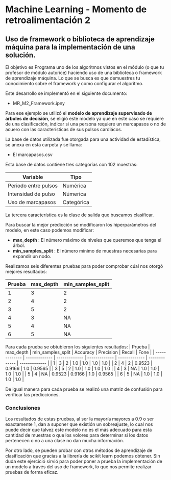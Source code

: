 # Machine Learning - Momento de retroalimentación 2
## Uso de framework o biblioteca de aprendizaje máquina para la implementación de una solución.
El objetivo es Programa uno de los algoritmos vistos en el módulo (o que tu profesor de módulo autorice) haciendo uso de una biblioteca o framework de aprendizaje máquina. Lo que se busca es que demuestres tu conocimiento sobre el framework y como configurar el algoritmo. 

Este desarrollo se implementó en el siguiente documento:

*   MR_M2_Framework.ipny

Para ese ejemplo se utilizó el **modelo de aprendizaje supervisado de árboles de decisión**, se eligió este modelo ya que en este caso se requiere de una clasificación, indicar si una persona requiere un marcapasos o no de acuero con las características de sus pulsos cardiácos. 

La base de datos utilizada fue otorgada para una actividad de estadística, se anexa en esta carpeta y se llama:

*   El marcapasos.csv

Esta base de datos contiene tres categorías con 102 muestras:

| Variable  | Tipo |
| ------------- | ------------- |
| Periodo entre pulsos  | Numérica  |
| Intensidad de pulso  | Númerica  |
| Uso de marcapasos  | Categórica  |

La tercera característica es la clase de salida que buscamos clasificar.

Para buscar la mejor predicción se modificaron los hiperparámetros del modelo, en este caso podemos modificar:

*   **max_depth** : El número máximo de niveles que queremos que tenga el árbol.
*   **min_samples_split** : El número mínimo de muestras necesarias para expandir un nodo.

Realizamos seis diferentes pruebas para poder comprobar cúal nos otorgó mejores resultados:

| Prueba  | max_depth | min_samples_split |
| ------------- | ------------- | ------------- | 
| 1 | 3 | 2 |
| 2 | 4 | 2 |
| 3 | 5 | 2 | 
| 4 | 3 | NA |
| 5 | 4 | NA |
| 6 | 5 | NA |

Para cada prueba se obtubieron los siguientes resultados:
| Prueba  | max_depth | min_samples_split | Accuracy | Precision | Recall | Fone |
| ------------- | ------------- | ------------- |  ------------- | ------------- | ------------- | ------------- | 
| 1 | 3 | 2 | 1.0 | 1.0 | 1.0 | 1.0 |
| 2 | 4 | 2 | 0.9523 | 0.9166 | 1.0 | 0.9565 |
| 3 | 5 | 2 | 1.0 | 1.0 | 1.0 | 1.0 | 
| 4 | 3 | NA | 1.0 | 1.0 | 1.0 | 1.0 |
| 5 | 4 | NA | 0.9523 | 0.9166 | 1.0 | 0.9565 |
| 6 | 5 | NA | 1.0 | 1.0 | 1.0 | 1.0 |

De igual manera para cada prueba se realizó una matriz de confusión para verificar las predicciones.

### Conclusiones
Los resultados de estas pruebas, al ser la mayoría mayores a 0.9 o ser exactamente 1, dan a suponer que existión un sobreajuste, lo cual nos puede decir que talvez este modelo no es el más adecuado para esta cantidad de muestras o que los volores para determinar si los datos pertenecen o no a una clase no dan mucha información.

Por otro lado, se pueden probar con otros métodos de aprendizaje de clasificación que gracias a la librería de scikit learn podemos obtener. Sin duda este ejercició sirvió para poder poner a prueba la implementación de un modelo a través del uso de framework, lo que nos permite realizar pruebas de forma eficaz.
